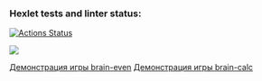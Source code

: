 ### Hexlet tests and linter status:

[![Actions Status](https://github.com/asfiks/frontend-project-44/workflows/hexlet-check/badge.svg)](https://github.com/asfiks/frontend-project-44/actions)

<a href="https://codeclimate.com/github/asfiks/frontend-project-44/maintainability"><img src="https://api.codeclimate.com/v1/badges/136c4789d2a039eb6bb7/maintainability" /></a>

<a href="https://asciinema.org/a/6GQMKEQgI1K7k9IQgRyyoZaLu">Демонстрация игры brain-even</a>
<a href="https://asciinema.org/connect/4d7ffd3a-a61c-4f6b-bfc1-7ba02367ec99">Демонстрация игры brain-calc</a>
